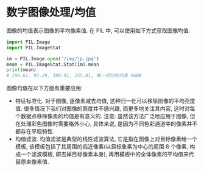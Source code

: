 # 数字图像处理/均值

图像的均值表示图像的平均像素值. 在 PIL 中, 可以使用如下方式获取图像均值:

```py
import PIL.Image
import PIL.ImageStat

im = PIL.Image.open('/img/jp.jpg')
mean = PIL.ImageStat.Stat(im).mean
print(mean)
# [98.61, 97.29, 100.91, 255.0], 每一项分别代表 RGBA
```

图像均值在以下方面有重要应用:

- 特征标准化. 对于图像, 逐像素减去均值, 这种归一化可以移除图像的平均亮度值. 很多情况下我们对图像的照度并不感兴趣, 而更多地关注其内容, 这时对每个数据点移除像素的均值是有意义的. 注意: 虽然该方法广泛地应用于图像, 但在处理彩色图像时需要格外小心, 具体来说, 是因为不同色彩通道中的像素并不都存在平稳特性.
- 均值滤波. 均值滤波是典型的线性滤波算法, 它是指在图像上对目标像素给一个模板, 该模板包括了其周围的临近像素(以目标象素为中心的周围 8 个像素, 构成一个滤波模板, 即去掉目标像素本身), 再用模板中的全体像素的平均值来代替原来像素值.
